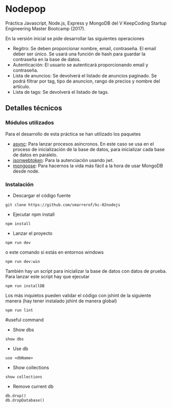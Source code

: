 # Nodepop
Práctica Javascript, Node.js, Express y MongoDB del V KeepCoding Startup Engineering Master Bootcamp (2017).
 
En la versión inicial se pide desarrollar las siguientes operaciones
* Regitro: Se deben proporcionar nombre, email, contraseña. El email deber ser único. Se usará una función de hash para guardar la contraseña en la base de datos.
* Autenticación: El usuario se autenticará proporcionando email y contraseña.
* Lista de anuncios: Se devolverá el listado de anuncios paginado. Se podrá filtrar por tag, tipo de anuncion, rango de precios y nombre del artículo.
* Lista de tags: Se devolverá el listado de tags.


## Detalles técnicos
### Módulos utilizados
Para el desarrollo de esta práctica se han utilizado los paquetes
* [async](https://www.npmjs.com/package/async): Para lanzar procesos asíncronos. En este caso se usa en el proceso de inicialización de la base de datos, para inicializar cada base de datos en paralelo.
* [jsonwebtoken](https://www.npmjs.com/package/jsonwebtoken): Para la autenciación usando jwt.
* [mongoose](https://www.npmjs.com/package/mongoose): Para hacernos la vida más fácil a la hora de usar MongoDB desde node.


### Instalación
* Descargar el código fuente
```
git clone https://github.com/smarrerof/kc-02nodejs
```
* Ejecutar npm install
```
npm install
```
* Lanzar el proyecto
```
npm run dev
```
o este comando si estás en entornos windows
```
npm run dev:win
```

También hay un script para inicializar la base de datos con datos de prueba. Para lanzar este script hay que ejecutar
```
npm run installDB
```

Los más inquietos pueden validar el código con jshint de la siguiente manera (hay tener instalado jshint de manera global)
```
npm run lint
```



#useful command

* Show dbs
``` 
show dbs
``` 
* Use db
``` 
use <dbName>
``` 
* Show collections
``` 
show collections
``` 
* Remove current db
```
db.drop()
db.dropDatabase()
```